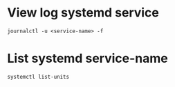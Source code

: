 # View log systemd service
```
journalctl -u <service-name> -f
```

# List systemd service-name
```
systemctl list-units
```
